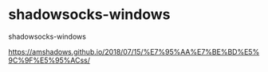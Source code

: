 # shadowsocks-windows
shadowsocks-windows

https://amshadows.github.io/2018/07/15/%E7%95%AA%E7%BE%BD%E5%9C%9F%E5%95%ACss/
